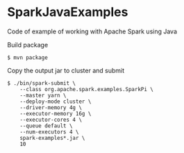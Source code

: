 # SparkJavaExamples
Code of example of working with Apache Spark using Java


Build package
```
$ mvn package 
```

Copy the output jar to cluster and submit
```
$ ./bin/spark-submit \
    --class org.apache.spark.examples.SparkPi \
    --master yarn \
    --deploy-mode cluster \
    --driver-memory 4g \
    --executor-memory 16g \
    --executor-cores 4 \
    --queue default \
    --num-executors 4 \
    spark-examples*.jar \
    10

```
